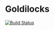 Goldilocks
==========

[![Build Status](https://travis-ci.org/chiefbigfro/Goldilocks.svg?branch=master)](https://travis-ci.org/chiefbigfro/Goldilocks)